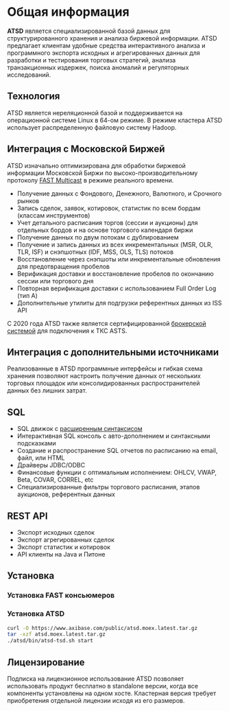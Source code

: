 # Общая информация

**ATSD** является специализированной базой данных для структурированного хранения и анализа биржевой информации. ATSD предлагает клиентам удобные средства интерактивного анализа и программного экспорта исходных и агрегированных данных для разработки и тестирования торговых стратегий, анализа транзакционных издержек, поиска аномалий и регуляторных исследований. 

## Технология 

ATSD является нереляционной базой и поддерживается на операционной системе Linux в 64-ом режиме. В режиме кластера ATSD использует распределенную файловую систему Hadoop.

## Интеграция с Московской Биржей

ATSD изначально оптимизирована для обработки биржевой информации Московской Биржи по высоко-производительному протоколу [FAST Multicast](https://www.moex.com/s441) в режиме реального времени.

* Получение данных с Фондового, Денежного, Валютного, и Срочного рынков
* Запись сделок, заявок, котировок, статистик по всем бордам (классам инструментов)
* Учет детального расписания торгов (сессии и аукционы) для отдельных бордов и на основе торгового календаря биржи
* Получение данных по двум потокам с дублированием
* Получение и запись данных из всех инкрементальных (MSR, OLR, TLR, ISF) и снэпшотных (IDF, MSS, OLS, TLS) потоков
* Восстановление через снэпшоты или инкрементальные обновления для предотвращения пробелов
* Верификация доставки и восстановление пробелов по окончанию сессии или торгового дня
* Повторная верификация доставки с использованием Full Order Log (тип А)
* Дополнительные утилиты для подгрузки референтных данных из ISS API

С 2020 года ATSD также является сертифицированной [брокерской системой](https://www.moex.com/a1198) для подключения к ТКС ASTS.

## Интеграция с дополнительными источниками

Реализованные в ATSD программные интерфейсы и гибкая схема хранения позволяют настроить получение данных от нескольких торговых площадок или консолидированных распространителей данных без лишних затрат.

## SQL

* SQL движок с [расширенным синтаксисом](sql.md)
* Интерактивная SQL консоль с авто-дополнением и синтаксными подсказками
* Создание и распространение SQL отчетов по расписанию на email, файл, или HTML
* Драйверы JDBC/ODBC
* Финансовые функции с оптимальным исполнением: OHLCV, VWAP, Beta, COVAR, CORREL, etc
* Специализированные фильтры торгового расписания, этапов аукционов, референтных данных

## REST API

* Экспорт исходных сделок
* Экспорт агрегированных сделок
* Экспорт статистик и котировок
* API клиенты на Java и Питоне

## Установка

### Установка FAST консьюмеров

### Установка ATSD

```bash
curl -O https://www.axibase.com/public/atsd.moex.latest.tar.gz
tar -xzf atsd.moex.latest.tar.gz
./atsd/bin/atsd-tsd.sh start
```

## Лицензирование

Подписка на лицензионное использование ATSD позволяет использовать продукт бесплатно в standalone версии, когда все компоненты установлены на одном хосте. Кластерная версия требует приобретения отдельной лицензии исходя из его размеров.